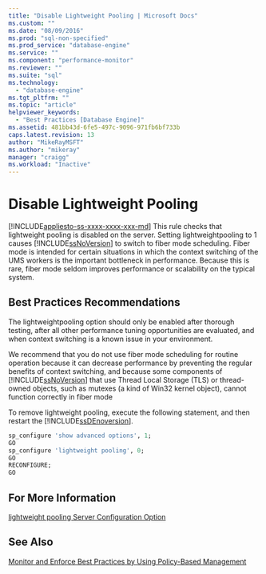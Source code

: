 ```yaml
---
title: "Disable Lightweight Pooling | Microsoft Docs"
ms.custom: ""
ms.date: "08/09/2016"
ms.prod: "sql-non-specified"
ms.prod_service: "database-engine"
ms.service: ""
ms.component: "performance-monitor"
ms.reviewer: ""
ms.suite: "sql"
ms.technology: 
  - "database-engine"
ms.tgt_pltfrm: ""
ms.topic: "article"
helpviewer_keywords: 
  - "Best Practices [Database Engine]"
ms.assetid: 481bb43d-6fe5-497c-9096-971fb6bf733b
caps.latest.revision: 13
author: "MikeRayMSFT"
ms.author: "mikeray"
manager: "craigg"
ms.workload: "Inactive"
---
```

# Disable Lightweight Pooling
[!INCLUDE[appliesto-ss-xxxx-xxxx-xxx-md](../../includes/appliesto-ss-xxxx-xxxx-xxx-md.md)]
  This rule checks that lightweight pooling is disabled on the server. Setting lightweightpooling to 1 causes [!INCLUDE[ssNoVersion](../../includes/ssnoversion-md.md)] to switch to fiber mode scheduling. Fiber mode is intended for certain situations in which the context switching of the UMS workers is the important bottleneck in performance. Because this is rare, fiber mode seldom improves performance or scalability on the typical system.  
  
## Best Practices Recommendations  
 The lightweightpooling option should only be enabled after thorough testing, after all other performance tuning opportunities are evaluated, and when context switching is a known issue in your environment.  
  
 We recommend that you do not use fiber mode scheduling for routine operation because it can decrease performance by preventing the regular benefits of context switching, and because some components of [!INCLUDE[ssNoVersion](../../includes/ssnoversion-md.md)] that use Thread Local Storage (TLS) or thread-owned objects, such as mutexes (a kind of Win32 kernel object), cannot function correctly in fiber mode  
  
 To remove lightweight pooling, execute the following statement, and then restart the [!INCLUDE[ssDEnoversion](../../includes/ssdenoversion-md.md)].  
  
```sql  
sp_configure 'show advanced options', 1;  
GO  
sp_configure 'lightweight pooling', 0;  
GO  
RECONFIGURE;  
GO  
```  
  
## For More Information  
 [lightweight pooling Server Configuration Option](../../database-engine/configure-windows/lightweight-pooling-server-configuration-option.md)  
  
## See Also  
 [Monitor and Enforce Best Practices by Using Policy-Based Management](../../relational-databases/policy-based-management/monitor-and-enforce-best-practices-by-using-policy-based-management.md)  
  
  
